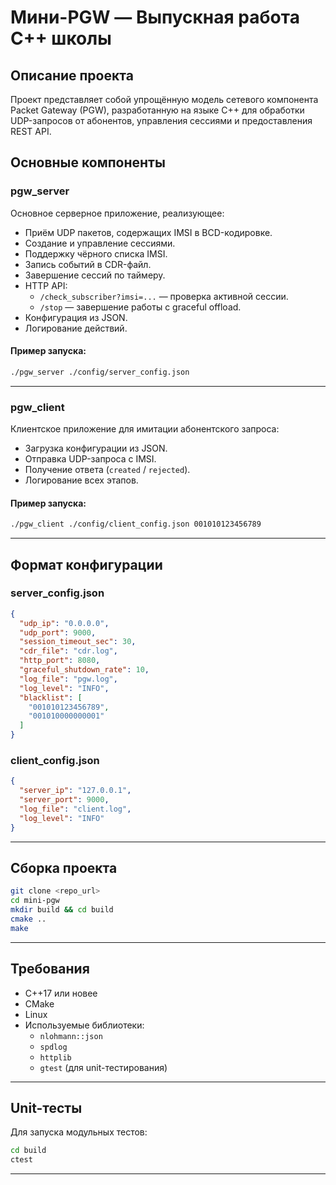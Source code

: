 # Мини-PGW — Выпускная работа C++ школы

## Описание проекта

Проект представляет собой упрощённую модель сетевого компонента Packet Gateway (PGW), разработанную на языке C++ для обработки UDP-запросов от абонентов, управления сессиями и предоставления REST API.

## Основные компоненты

### pgw_server

Основное серверное приложение, реализующее:
- Приём UDP пакетов, содержащих IMSI в BCD-кодировке.
- Создание и управление сессиями.
- Поддержку чёрного списка IMSI.
- Запись событий в CDR-файл.
- Завершение сессий по таймеру.
- HTTP API:
  - `/check_subscriber?imsi=...` — проверка активной сессии.
  - `/stop` — завершение работы с graceful offload.
- Конфигурация из JSON.
- Логирование действий.

#### Пример запуска:
```bash
./pgw_server ./config/server_config.json
```

---

### pgw_client

Клиентское приложение для имитации абонентского запроса:
- Загрузка конфигурации из JSON.
- Отправка UDP-запроса с IMSI.
- Получение ответа (`created` / `rejected`).
- Логирование всех этапов.

#### Пример запуска:
```bash
./pgw_client ./config/client_config.json 001010123456789
```

---

## Формат конфигурации

### server_config.json
```json
{
  "udp_ip": "0.0.0.0",
  "udp_port": 9000,
  "session_timeout_sec": 30,
  "cdr_file": "cdr.log",
  "http_port": 8080,
  "graceful_shutdown_rate": 10,
  "log_file": "pgw.log",
  "log_level": "INFO",
  "blacklist": [
    "001010123456789",
    "001010000000001"
  ]
}
```

### client_config.json
```json
{
  "server_ip": "127.0.0.1",
  "server_port": 9000,
  "log_file": "client.log",
  "log_level": "INFO"
}
```

---

## Сборка проекта

```bash
git clone <repo_url>
cd mini-pgw
mkdir build && cd build
cmake ..
make
```

---

## Требования

- C++17 или новее 
- CMake
- Linux
- Используемые библиотеки:
  - `nlohmann::json`
  - `spdlog`
  - `httplib`
  - `gtest` (для unit-тестирования)

---

## Unit-тесты

Для запуска модульных тестов:
```bash
cd build
ctest
```

---
